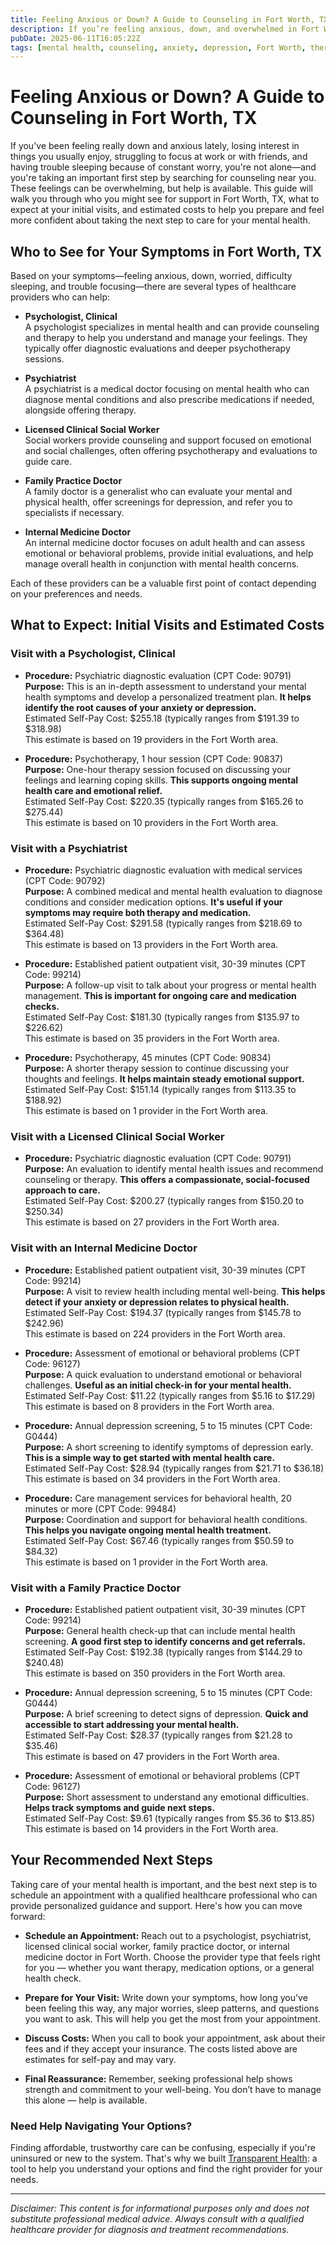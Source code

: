 ```yaml
---
title: Feeling Anxious or Down? A Guide to Counseling in Fort Worth, TX
description: If you’re feeling anxious, down, and overwhelmed in Fort Worth, TX, learn who to see and what initial counseling visits may cost.
pubDate: 2025-06-11T16:05:22Z
tags: [mental health, counseling, anxiety, depression, Fort Worth, therapy, psychological care]
---
```

# Feeling Anxious or Down? A Guide to Counseling in Fort Worth, TX

If you've been feeling really down and anxious lately, losing interest in things you usually enjoy, struggling to focus at work or with friends, and having trouble sleeping because of constant worry, you're not alone—and you're taking an important first step by searching for counseling near you. These feelings can be overwhelming, but help is available. This guide will walk you through who you might see for support in Fort Worth, TX, what to expect at your initial visits, and estimated costs to help you prepare and feel more confident about taking the next step to care for your mental health.

## Who to See for Your Symptoms in Fort Worth, TX

Based on your symptoms—feeling anxious, down, worried, difficulty sleeping, and trouble focusing—there are several types of healthcare providers who can help:

- **Psychologist, Clinical**  
  A psychologist specializes in mental health and can provide counseling and therapy to help you understand and manage your feelings. They typically offer diagnostic evaluations and deeper psychotherapy sessions.

- **Psychiatrist**  
  A psychiatrist is a medical doctor focusing on mental health who can diagnose mental conditions and also prescribe medications if needed, alongside offering therapy.

- **Licensed Clinical Social Worker**  
  Social workers provide counseling and support focused on emotional and social challenges, often offering psychotherapy and evaluations to guide care.

- **Family Practice Doctor**  
  A family doctor is a generalist who can evaluate your mental and physical health, offer screenings for depression, and refer you to specialists if necessary.

- **Internal Medicine Doctor**  
  An internal medicine doctor focuses on adult health and can assess emotional or behavioral problems, provide initial evaluations, and help manage overall health in conjunction with mental health concerns.

Each of these providers can be a valuable first point of contact depending on your preferences and needs.

## What to Expect: Initial Visits and Estimated Costs

### Visit with a Psychologist, Clinical

- **Procedure:** Psychiatric diagnostic evaluation (CPT Code: 90791)  
  **Purpose:** This is an in-depth assessment to understand your mental health symptoms and develop a personalized treatment plan. **It helps identify the root causes of your anxiety or depression.**  
  Estimated Self-Pay Cost: $255.18 (typically ranges from $191.39 to $318.98)  
  This estimate is based on 19 providers in the Fort Worth area.

- **Procedure:** Psychotherapy, 1 hour session (CPT Code: 90837)  
  **Purpose:** One-hour therapy session focused on discussing your feelings and learning coping skills. **This supports ongoing mental health care and emotional relief.**  
  Estimated Self-Pay Cost: $220.35 (typically ranges from $165.26 to $275.44)  
  This estimate is based on 10 providers in the Fort Worth area.

### Visit with a Psychiatrist

- **Procedure:** Psychiatric diagnostic evaluation with medical services (CPT Code: 90792)  
  **Purpose:** A combined medical and mental health evaluation to diagnose conditions and consider medication options. **It's useful if your symptoms may require both therapy and medication.**  
  Estimated Self-Pay Cost: $291.58 (typically ranges from $218.69 to $364.48)  
  This estimate is based on 13 providers in the Fort Worth area.

- **Procedure:** Established patient outpatient visit, 30-39 minutes (CPT Code: 99214)  
  **Purpose:** A follow-up visit to talk about your progress or mental health management. **This is important for ongoing care and medication checks.**  
  Estimated Self-Pay Cost: $181.30 (typically ranges from $135.97 to $226.62)  
  This estimate is based on 35 providers in the Fort Worth area.

- **Procedure:** Psychotherapy, 45 minutes (CPT Code: 90834)  
  **Purpose:** A shorter therapy session to continue discussing your thoughts and feelings. **It helps maintain steady emotional support.**  
  Estimated Self-Pay Cost: $151.14 (typically ranges from $113.35 to $188.92)  
  This estimate is based on 1 provider in the Fort Worth area.

### Visit with a Licensed Clinical Social Worker

- **Procedure:** Psychiatric diagnostic evaluation (CPT Code: 90791)  
  **Purpose:** An evaluation to identify mental health issues and recommend counseling or therapy. **This offers a compassionate, social-focused approach to care.**  
  Estimated Self-Pay Cost: $200.27 (typically ranges from $150.20 to $250.34)  
  This estimate is based on 27 providers in the Fort Worth area.

### Visit with an Internal Medicine Doctor

- **Procedure:** Established patient outpatient visit, 30-39 minutes (CPT Code: 99214)  
  **Purpose:** A visit to review health including mental well-being. **This helps detect if your anxiety or depression relates to physical health.**  
  Estimated Self-Pay Cost: $194.37 (typically ranges from $145.78 to $242.96)  
  This estimate is based on 224 providers in the Fort Worth area.

- **Procedure:** Assessment of emotional or behavioral problems (CPT Code: 96127)  
  **Purpose:** A quick evaluation to understand emotional or behavioral challenges. **Useful as an initial check-in for your mental health.**  
  Estimated Self-Pay Cost: $11.22 (typically ranges from $5.16 to $17.29)  
  This estimate is based on 8 providers in the Fort Worth area.

- **Procedure:** Annual depression screening, 5 to 15 minutes (CPT Code: G0444)  
  **Purpose:** A short screening to identify symptoms of depression early. **This is a simple way to get started with mental health care.**  
  Estimated Self-Pay Cost: $28.94 (typically ranges from $21.71 to $36.18)  
  This estimate is based on 34 providers in the Fort Worth area.

- **Procedure:** Care management services for behavioral health, 20 minutes or more (CPT Code: 99484)  
  **Purpose:** Coordination and support for behavioral health conditions. **This helps you navigate ongoing mental health treatment.**  
  Estimated Self-Pay Cost: $67.46 (typically ranges from $50.59 to $84.32)  
  This estimate is based on 1 provider in the Fort Worth area.

### Visit with a Family Practice Doctor

- **Procedure:** Established patient outpatient visit, 30-39 minutes (CPT Code: 99214)  
  **Purpose:** General health check-up that can include mental health screening. **A good first step to identify concerns and get referrals.**  
  Estimated Self-Pay Cost: $192.38 (typically ranges from $144.29 to $240.48)  
  This estimate is based on 350 providers in the Fort Worth area.

- **Procedure:** Annual depression screening, 5 to 15 minutes (CPT Code: G0444)  
  **Purpose:** A brief screening to detect signs of depression. **Quick and accessible to start addressing your mental health.**  
  Estimated Self-Pay Cost: $28.37 (typically ranges from $21.28 to $35.46)  
  This estimate is based on 47 providers in the Fort Worth area.

- **Procedure:** Assessment of emotional or behavioral problems (CPT Code: 96127)  
  **Purpose:** Short assessment to understand any emotional difficulties. **Helps track symptoms and guide next steps.**  
  Estimated Self-Pay Cost: $9.61 (typically ranges from $5.36 to $13.85)  
  This estimate is based on 14 providers in the Fort Worth area.

## Your Recommended Next Steps

Taking care of your mental health is important, and the best next step is to schedule an appointment with a qualified healthcare professional who can provide personalized guidance and support. Here's how you can move forward:

- **Schedule an Appointment:** Reach out to a psychologist, psychiatrist, licensed clinical social worker, family practice doctor, or internal medicine doctor in Fort Worth. Choose the provider type that feels right for you — whether you want therapy, medication options, or a general health check.

- **Prepare for Your Visit:** Write down your symptoms, how long you've been feeling this way, any major worries, sleep patterns, and questions you want to ask. This will help you get the most from your appointment.

- **Discuss Costs:** When you call to book your appointment, ask about their fees and if they accept your insurance. The costs listed above are estimates for self-pay and may vary.

- **Final Reassurance:** Remember, seeking professional help shows strength and commitment to your well-being. You don’t have to manage this alone — help is available.

### Need Help Navigating Your Options?

Finding affordable, trustworthy care can be confusing, especially if you're uninsured or new to the system. That's why we built [Transparent Health](https://transparenthealth.ai): a tool to help you understand your options and find the right provider for your needs. 

---

*Disclaimer: This content is for informational purposes only and does not substitute professional medical advice. Always consult with a qualified healthcare provider for diagnosis and treatment recommendations.*